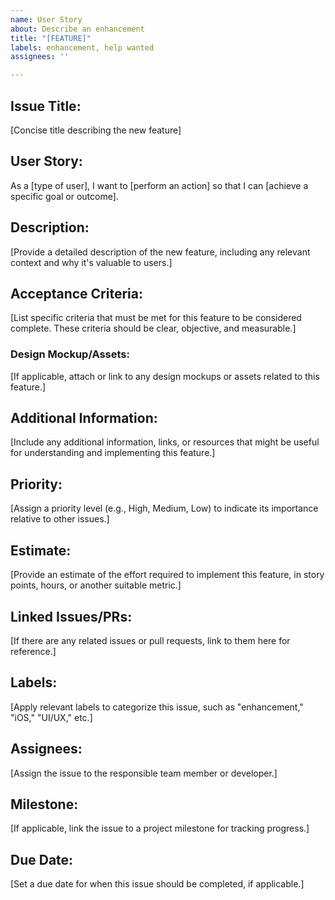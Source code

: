 ```yaml
---
name: User Story
about: Describe an enhancement
title: "[FEATURE]"
labels: enhancement, help wanted
assignees: ''

---
```


## Issue Title:
[Concise title describing the new feature]

## User Story:

As a [type of user],
I want to [perform an action]
so that I can [achieve a specific goal or outcome].

## Description:
[Provide a detailed description of the new feature, including any relevant context and why it's valuable to users.]

## Acceptance Criteria:

[List specific criteria that must be met for this feature to be considered complete. These criteria should be clear, objective, and measurable.]
### Design Mockup/Assets:
[If applicable, attach or link to any design mockups or assets related to this feature.]

## Additional Information:
[Include any additional information, links, or resources that might be useful for understanding and implementing this feature.]

## Priority:
[Assign a priority level (e.g., High, Medium, Low) to indicate its importance relative to other issues.]

## Estimate:
[Provide an estimate of the effort required to implement this feature, in story points, hours, or another suitable metric.]

## Linked Issues/PRs:
[If there are any related issues or pull requests, link to them here for reference.]

## Labels:
[Apply relevant labels to categorize this issue, such as "enhancement," "iOS," "UI/UX," etc.]

## Assignees:
[Assign the issue to the responsible team member or developer.]

## Milestone:
[If applicable, link the issue to a project milestone for tracking progress.]

## Due Date:
[Set a due date for when this issue should be completed, if applicable.]
